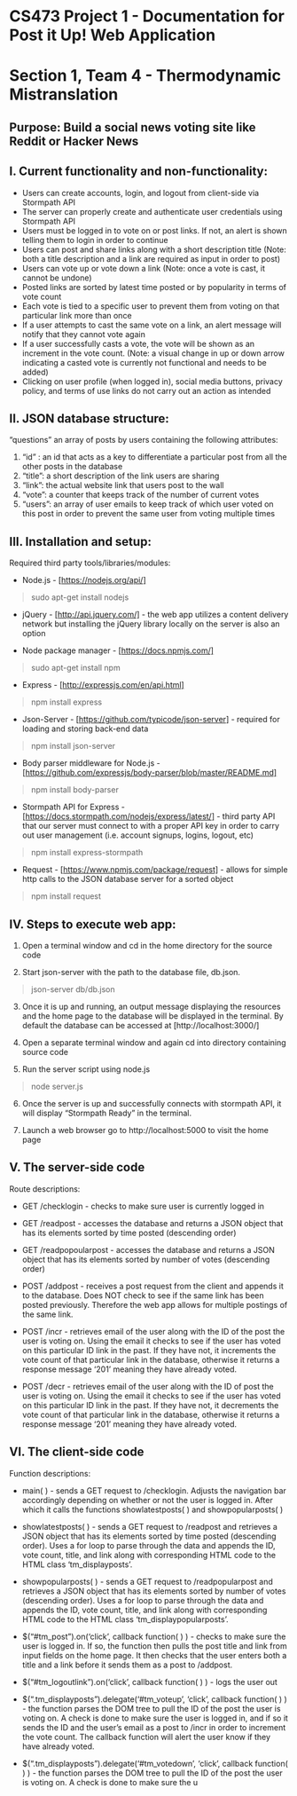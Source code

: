 # CS473 Project 1 - Documentation for Post it Up! Web Application
# Section 1, Team 4 - Thermodynamic Mistranslation

## Purpose: Build a social news voting site like Reddit or Hacker News

## I. Current functionality and non-functionality:

* Users can create accounts, login, and logout from client-side via Stormpath API
* The server can properly create and authenticate user credentials using Stormpath API
* Users must be logged in to vote on or post links. If not, an alert is shown telling them to login in order to continue
* Users can post and share links along with a short description title (Note: both a title description and a link are required as input in order to post)
* Users can vote up or vote down a link (Note: once a vote is cast, it cannot be undone)
* Posted links are sorted by latest time posted or by popularity in terms of vote count
* Each vote is tied to a specific user to prevent them from voting on that particular link more than once
* If a user attempts to cast the same vote on a link, an alert message will notify that they cannot vote again
* If a user successfully casts a vote, the vote will be shown as an increment in the vote count. (Note: a visual change in up or down arrow indicating a casted vote is currently not functional and needs to be added)
* Clicking on user profile (when logged in), social media buttons, privacy policy, and terms of use links do not carry out an action as intended


## II. JSON database structure:

“questions” an array of posts by users containing the following attributes:
1. “id” : an id that acts as a key to differentiate a particular post from all the other posts in the database
2. “title”: a short description of the link users are sharing
3. “link”: the actual website link that users post to the wall
4. “vote”: a counter that keeps track of the number of current votes
5. “users”: an array of user emails to keep track of which user voted on this post in order to prevent the same user from voting multiple times


## III. Installation and setup:

Required third party tools/libraries/modules:
* Node.js - [https://nodejs.org/api/]
> sudo apt-get install nodejs

* jQuery - [http://api.jquery.com/] - the web app utilizes a content delivery network but installing the jQuery library locally on the server is also an option

* Node package manager - [https://docs.npmjs.com/]
> sudo apt-get install npm

* Express - [http://expressjs.com/en/api.html]
> npm install express

* Json-Server - [https://github.com/typicode/json-server] - required for loading and storing back-end data
> npm install json-server

* Body parser middleware for Node.js - [https://github.com/expressjs/body-parser/blob/master/README.md]
> npm install body-parser

* Stormpath API for Express - [https://docs.stormpath.com/nodejs/express/latest/] - third party API that our server must connect to with a proper API key in order to carry out user management (i.e. account signups, logins, logout, etc)
> npm install express-stormpath

* Request - [https://www.npmjs.com/package/request] - allows for simple http calls to the JSON database server for a sorted object
> npm install request


## IV. Steps to execute web app:

1. Open a terminal window and cd in the home directory for the source code

2. Start json-server with the path to the database file, db.json.

> json-server db/db.json

3. Once it is up and running, an output message displaying the resources and the home page to the     database will be displayed in the terminal. By default the database can be accessed at [http://localhost:3000/]

4. Open a separate terminal window and again cd into directory containing source code

5. Run the server script using node.js

> node server.js

6. Once the server is up and successfully connects with stormpath API, it will display “Stormpath Ready” in the terminal.

7. Launch a web browser go to http://localhost:5000 to visit the home page

## V. The server-side code

Route descriptions:
* GET /checklogin - checks to make sure user is currently logged in

* GET /readpost - accesses the database and returns a JSON object that has its elements sorted by time posted (descending order)

* GET /readpopoularpost - accesses the database and returns a JSON object that has its elements sorted by number of votes (descending order)

* POST /addpost - receives a post request from the client and appends it to the database. Does NOT check to see if the same link has been posted previously. Therefore the web app allows for multiple postings of the same link.

* POST /incr - retrieves email of the user along with the ID of the post the user is voting on. Using the email it checks to see if the user has voted on this particular ID link in the past. If they have not, it increments the vote count of that particular link in the database, otherwise it returns a response message ‘201’ meaning they have already voted.

* POST /decr - retrieves email of the user along with the ID of post the user is voting on. Using the email it checks to see if the user has voted on this particular ID link in the past. If they have not, it decrements the vote count of that particular link in the database, otherwise it returns a response message ‘201’ meaning they have already voted.


## VI. The client-side code

Function descriptions:
* main( ) - sends a GET request to /checklogin. Adjusts the navigation bar accordingly depending on whether or not the user is logged in. After which it calls the functions showlatestposts( ) and showpopularposts( )

* showlatestposts( ) - sends a GET request to /readpost and retrieves a JSON object that has its elements sorted by time posted (descending order). Uses a for loop to parse through the data and appends the ID, vote count, title, and link along with corresponding HTML code to the HTML class ‘tm_displayposts’.

* showpopularposts( ) - sends a GET request to /readpopularpost and retrieves a JSON object that has its elements sorted by number of votes (descending order). Uses a for loop to parse through the data and appends the ID, vote count, title, and link along with corresponding HTML code to the HTML class ‘tm_displaypopularposts’.

* $(“#tm_post”).on(‘click’, callback function( ) ) - checks to make sure the user is logged in. If so, the function then pulls the post title and link from input fields on the home page. It then checks that the user enters both a title and a link before it sends them as a post to /addpost.

* $(“#tm_logoutlink”).on(‘click’, callback function( ) ) - logs the user out

* $(“.tm_displayposts”).delegate(‘#tm_voteup’, ‘click’, callback function( ) ) - the function parses the DOM tree to pull the ID of the post the user is voting on. A check is done to make sure the user is logged in, and if so it sends the ID and the user’s email as a post to /incr in order to increment the vote count. The callback function will alert the user know if they have already voted.

* $(“.tm_displayposts”).delegate(‘#tm_votedown’, ‘click’, callback function( ) ) - the function parses the DOM tree to pull the ID of the post the user is voting on. A check is done to make sure the u

